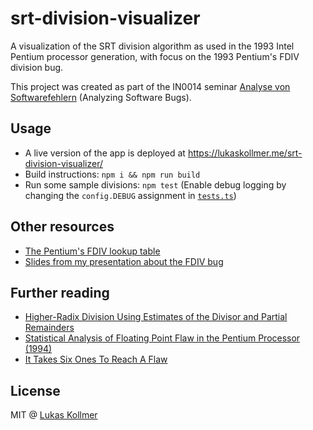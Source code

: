 # srt-division-visualizer

A visualization of the SRT division algorithm as used in the 1993 Intel Pentium processor generation, with focus on the 1993 Pentium's FDIV division bug.

This project was created as part of the IN0014 seminar [Analyse von Softwarefehlern](https://campus.tum.de/tumonline/wbLv.wbShowLVDetail?pStpSpNr=950402141) (Analyzing Software Bugs).

## Usage
- A live version of the app is deployed at https://lukaskollmer.me/srt-division-visualizer/
- Build instructions: `npm i && npm run build`
- Run some sample divisions: `npm test` (Enable debug logging by changing the `config.DEBUG` assignment in [`tests.ts`](/srt/tests.ts))

## Other resources
- [The Pentium's FDIV lookup table](https://docs.google.com/spreadsheets/d/1L6T_SfR-T6IQwE8KTKssrxZpG9ZIDXapkZ6eCQ_Jt3w/edit?usp=sharing)
- [Slides from my presentation about the FDIV bug](https://files.lukaskollmer.me/tum/intel-pentium-fdiv-division-bug.pdf)


## Further reading
- [Higher-Radix Division Using Estimates of the Divisor and Partial Remainders](https://files.lukaskollmer.me/tum/925-934.pdf)
- [Statistical Analysis of Floating Point Flaw in the Pentium Processor (1994)](https://files.lukaskollmer.me/tum/intel_whitepaper.pdf)
- [It Takes Six Ones To Reach A Flaw](https://files.lukaskollmer.me/tum/ARITH12_Coe.pdf)

## License
MIT @ [Lukas Kollmer](https://lukaskollmer.me)
